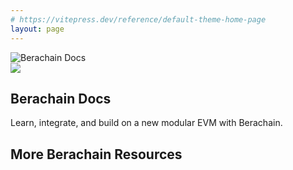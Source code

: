 ```yaml
---
# https://vitepress.dev/reference/default-theme-home-page
layout: page
---
```


<script setup>
  import Feature from '@berachain/ui/Feature';
  import config from '@berachain/config/constants.json';
  import { IconVocabulary, IconTerminal, IconServer, IconBrandGithub, IconSearch, IconDroplet, IconGavel, IconRefresh, IconChartHistogram, IconCoins, IconWorld, IconMoneybag } from '@tabler/icons-vue';
</script>

<!-- START -->
<section class="VPHero">
  <div class="container">
    <div>
      <div class="VPImageBackground"></div>
      <img class="VPImage" src="/DocsBear.png" alt="Berachain Docs" />
    </div>
    <div>
      <span class="logo">
        <img src="/assets/berachain-icon.svg" />
      </span>
      <h1 class="title">Berachain Docs</h1>
      <p class="description">Learn, integrate, and build on a new modular EVM with Berachain.</p>
    </div>
  </div>
</section>

<section class="features">
  <Feature
    title="Learn About Berachain"
    description="Understand the fundamentals of the Berachain protocol"
    link="/learn/"
    :icon="IconVocabulary"
  />
  <Feature
    title="Developers"
    description="Get up and running and building with Berachain"
    link="/developers/"
    :icon="IconTerminal"
  />
  <Feature
    title="Run a Node"
    description="Setup and configure a validator, rpc, and more"
    link="/nodes/"
    :icon="IconServer"
  />
</section>

## More Berachain Resources

<section class="features">
  <Feature
    title="BeaconKit"
    description="BeaconKit Repo"
    link="https://github.com/berachain/beacon-kit"
    :icon="IconBrandGithub"
  />
  <Feature
    title="Beratrail"
    description="Block Explorer"
    :link="config.testnet.dapps.beratrail.url"
    :icon="IconSearch"
  />
  <Feature
    title="Faucet"
    description="Get Testnet Tokens"
    :link="config.testnet.dapps.faucet.url"
    :icon="IconDroplet"
  />
  <Feature
    title="BGT Station"
    description="Manage $BGT"
    :link="config.testnet.dapps.bgtStation.url"
    :icon="IconGavel"
  />
  <Feature
    title="BEX"
    description="Berachain Native DEX"
    :link="config.testnet.dapps.bex.url"
    :icon="IconRefresh"
  />
  <Feature
    title="Berps"
    description="Berachain Native Perps"
    :link="config.testnet.dapps.berps.url"
    :icon="IconChartHistogram"
  />
  <Feature
    title="Bend"
    description="Berachain Native Lending"
    :link="config.testnet.dapps.bend.url"
    :icon="IconCoins"
  />
  <Feature
    title="Honey Swap"
    description="Berachain $HONEY Swapping"
    :link="config.testnet.dapps.honeySwap.url"
    :icon="IconMoneybag"
  />
  <Feature
    title="Berachain Foundation"
    description="Main Foundation Website"
    :link="config.testnet.dapps.foundation.url"
    :icon="IconWorld"
  />
</section>

<style>
  .VPPage {
    padding: 32px 24px 96px 24px;
  }

  .VPPage .VPHero .container {
    display: flex;
    flex-direction: column;
    justify-content: space-between;
    padding-bottom: 60px;
  }

  .VPPage .VPHero .VPImageBackground {
    background-image: var(--vp-home-hero-image-background-image);
    border-radius: 50%;
    width: 192px;
    height: 192px;
    position: absolute;
    filter: var(--vp-home-hero-image-filter);
    left: 0;
    right: 0;
    margin: 0 auto;
  }

  .VPPage .VPHero .VPImage {
    position: relative;
    max-width: 192px;
    max-height: 192px;
    margin: 0 auto 15px auto;
    z-index: 10;
  }

  .VPPage .VPHero .logo {
    display: block;
    font-size: 32px;
    text-align: center;
  }

  .VPPage .VPHero .logo img {
    height: 30px;
    margin: 10px auto;
  }

  .VPPage .VPHero .title {
    font-size: 32px;
    font-weight: 700;
    text-align: center;
  }

  .VPPage .VPHero .description {
    font-size: 18px;
    line-height: 28px;
    font-weight: 500;
    text-align: center;
    color: var(--vp-c-text-2);
  }

  .VPPage h1 {
    letter-spacing: -0.02em;
    line-height: 40px;
    font-size: 28px;
    font-family: var(--vp-font-family-base);
    font-weight: 600;
  }

  .VPPage h2 {
    margin: 48px 0 16px;
    border-top: 1px solid var(--vp-c-divider);
    padding-top: 24px;
    letter-spacing: -0.02em;
    line-height: 32px;
    font-size: 24px;
    font-weight: 600;
  }

  .VPPage p {
    margin: 16px 0;
  }

  .VPPage ul {
    list-style: disc;
    padding-left: 1.25rem;
    margin: 16px 0;
    line-height: 24px;
  }

  .VPPage ul li a {
    color: var(--vp-c-brand-1);
    font-weight: 500;
    text-decoration: underline;
    text-underline-offset: 2px;
  }

  .VPPage .features {
    display: flex;
    gap: 16px;
    flex-flow: row wrap;
  }

  .VPPage .features > .VPFeature {
    flex: 1 1 100%;
  }

  @media (min-width: 768px) {
    .VPPage {
      padding: 48px 32px 96px 32px;
    }

    .VPPage h1 {
      letter-spacing: -0.02em;
      line-height: 40px;
    font-size: 32px;
    }
  }
  @media (min-width: 960px) {
    .VPPage {
      padding: 48px 32px 96px 32px;
    }

    .VPPage .VPHero .container {
      flex-direction: row-reverse;
      padding-bottom: 80px;
      align-items: center;
    }

    .VPPage .VPHero .logo {
      font-size: 56px;
      text-align: left;
      height: 72px;
      line-height: 72px;
      margin-bottom: 20px;
    }

    .VPPage .VPHero .logo img {
      height: 48px;
      margin-left: 0px;
      margin-right: 0px;
    }

    .VPPage .VPHero .title {
      font-size: 56px;
      line-height: 64px;
      text-align: left;
    }

    .VPPage .VPHero .description {
      line-height: 36px;
    font-size: 24px;
      text-align: left;
    }

    .VPPage .VPHero .VPImage {
      max-width: 320px;
      max-height: 320px;
    }

    .VPPage .VPHero .VPImageBackground {
      width: 320px;
      height: 320px;
      left: auto;
      right: auto;
      margin: 0;
    }
  }
  @media (min-width: 1440px) {
    .VPPage .features > .VPFeature {
      flex: 1 1 30%;
    }
  }
</style>
